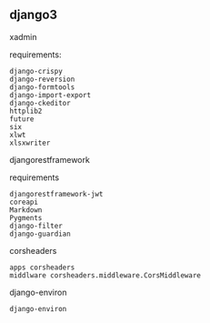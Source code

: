 django3
--
xadmin

requirements:
    
    django-crispy
    django-reversion
    django-formtools
    django-import-export
    django-ckeditor
    httplib2
    future
    six
    xlwt
    xlsxwriter

djangorestframework

requirements
    
    djangorestframework-jwt
    coreapi
    Markdown
    Pygments
    django-filter
    django-guardian


corsheaders

    apps corsheaders
    middlware corsheaders.middleware.CorsMiddleware

django-environ
    
    django-environ
   